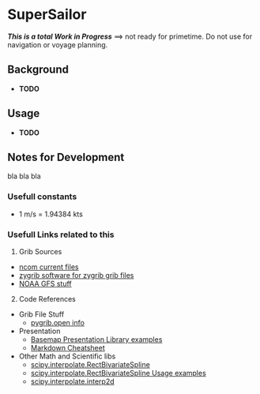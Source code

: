 # SuperSailor
  **_This is a total Work in Progress_** ==> not ready for primetime.  Do not use for navigation or voyage planning.
## Background
  * **TODO**
## Usage
  * **TODO**
## Notes for Development
  bla bla bla
### Usefull constants
   * 1 m/s = 1.94384 kts

### Usefull Links related to this

1. Grib Sources
  * [ncom current files](http://ftp.ocean.weather.gov/grids/operational/NCOM/regional/GRIB2/)
  * [zygrib software for zygrib grib files](http://www.zygrib.org/)
  * [NOAA GFS stuff](http://www.nco.ncep.noaa.gov/pmb/products/gfs/#GFS)
2. Code References
  * Grib File Stuff
    * [pygrib.open info](https://jswhit.github.io/pygrib/docs/pygrib.open-class.html)
  * Presentation
    * [Basemap Presentation Library examples](https://matplotlib.org/basemap/users/examples.html)
    * [Markdown Cheatsheet](https://github.com/adam-p/markdown-here/wiki/Markdown-Cheatsheet)
  * Other Math and Scientific libs
    * [scipy.interpolate.RectBivariateSpline](https://docs.scipy.org/doc/scipy-0.14.0/reference/generated/scipy.interpolate.RectBivariateSpline.html)
    * [scipy.interpolate.RectBivariateSpline Usage examples](https://www.programcreek.com/python/example/106324/scipy.interpolate.RectBivariateSpline)
    * [scipy.interpolate.interp2d](https://docs.scipy.org/doc/scipy-0.14.0/reference/generated/scipy.interpolate.interp2d.html)
